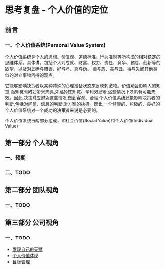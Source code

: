 # 思考复盘 - 个人价值的定位

<!-- ::: tip
::: -->

## 前言

### 一、个人价值系统(Personal Value System)

个人价值系统是个人的思想、价值观、道德标准、行为准则等所构成的相对稳定的思维体系。具体讲，包括个人对成就、财富、权力、责任、竞争、冒险、创新等的欲望，以及对正确与错误、好与坏、真与伪、 善与恶、美与丑、得与失或其他类似的对立事物所持的观点。

它能够影响决策者以某种特殊的心理准备状态来反映刺激物。价值观会影响人的知觉,而知觉有时会带来失真,如选择性知觉、晕轮效应等,这些情况下决策有可能失效。因此,决策时应避免这些情况,做到客观、合理;个人价值系统还能影响决策者的判断,包括对问题、信息的判断,对方案的抉择。因此,一个健康的、积极的、良好的个人价值系统对一个成功的决策者来说是必要的。

个人价值系统由两部分组成，即社会价值(Social Value)和个人价值(Individual Value)

## 第一部分 个人视角

### 一、预期

### 二、TODO

## 第二部分 团队视角

### 一、TODO

## 第三部分 公司视角

### 一、TODO

- [发现自己的天赋](https://www.jianshu.com/p/eb1020a69583)
- [个人价值体现](https://www.163.com/dy/article/FC6855CM0517LVCJ.html)
- [目标管理](https://www.woshipm.com/zhichang/1463992.html)
